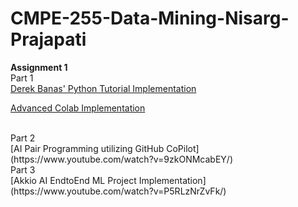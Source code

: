 # CMPE-255-Data-Mining-Nisarg-Prajapati

**Assignment 1** <br />
Part 1 <br />
[Derek Banas' Python Tutorial Implementation](https://colab.research.google.com/drive/14Y9uQLDxesJJ4xemua5NDGt8fgQvwmyi#scrollTo=Zp7r10YMqidN)

[Advanced Colab Implementation](https://colab.research.google.com/drive/1R5UfGKiwbiKO3Gl0RmZec5vNobuVcCiv#scrollTo=HhQ5FBhSP5d0)

<br />
Part 2 <br />
[AI Pair Programming utilizing GitHub CoPilot](https://www.youtube.com/watch?v=9zkONMcabEY/)

<br />
Part 3 <br />
[Akkio AI EndtoEnd ML Project Implementation](https://www.youtube.com/watch?v=P5RLzNrZvFk/)

